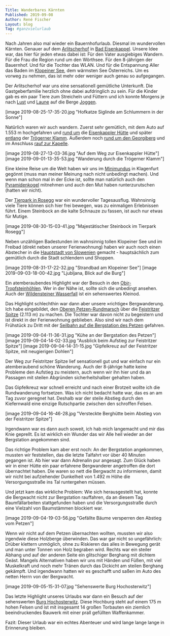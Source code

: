```yaml
---
Title: Wanderbares Kärnten
Published: 2019-09-08
Author: René Fischer
Layout: blog
Tag: #ganzvielurlaub
---
```

Nach Jahren also mal wieder ein Bauernhofurlaub. Diesmal im wundervollen Kärnten. Genauer auf dem [Arlitscherhof](https://www.arlitscherhof.at/) in [Bad Eisenkappel](https://www.bad-eisenkappel.info/). Unsere Idee war, das hier für jeden etwas dabei ist: Für den Vater ausgiebiges Wandern. Für die Frau die Region rund um den Wörthsee. Für den 8-jährigen der Bauernhof. Und für die Tochter das WLAN. Und für die Entspannung Aller das Baden im [Klopeiner See](https://de.wikipedia.org/wiki/Klopeiner_See), dem wärmsten See Österreichs. Um es vorweg zu nehmen, das ist mehr oder weniger auch genau so aufgegangen.

Der Arlitscherhof war uns eine sensationell gemütliche Unterkunft. Die Gastgeberfamilie herzlich ohne dabei aufdringlich zu sein. Für die Kinder gab es ein paar Tiere zum Streicheln und Füttern und ich konnte Morgens je nach [Lust](https://www.komoot.de/tour/103833694) und [Laune](https://www.komoot.de/tour/103833629) auf die Berge [Joggen](https://www.komoot.de/tour/103833747).

[image 2019-08-25-17-35-20.jpg "Hofkatze Siglinde am Schlummern in der Sonne"]

Natürlich waren wir auch wandern. Zuerst sehr gemütlich, mit dem Auto auf 1.553 m hochgefahren und [rund um](https://www.komoot.de/tour/103833834) die [Eisenkappler Hütte](https://de.wikipedia.org/wiki/Eisenkappler_H%C3%BCtte) und später [entlang](https://www.komoot.de/tour/103833666) der [Trögerner Klamm](https://de.wikipedia.org/wiki/Tr%C3%B6gerner_Klamm). Außerdem noch [rund um den Georgiberg](https://www.komoot.de/tour/103833804) und im Anschluss [rauf zur Kapelle](https://www.komoot.de/tour/103833780).

[image 2019-08-27-13-03-36.jpg "Auf dem Weg zur Eisenkappler Hütte"]
[image 2019-09-01-13-35-53.jpg "Wanderung durch die Trögerner Klamm"]

Eine kleine Reise um die Welt haben wir uns im [Minimundus](https://www.minimundus.at/) in Klagenfurt gegönnt (muss man meiner Meinung nach nicht unbedingt machen). Und wenn man schon mal in der Ecke ist, sollte man natürlich auch den [Pyramidenkogel](https://www.pyramidenkogel.info/) mitnehmen und auch den Mut haben runterzurutschen (hatten wir nicht).

Der [Tierpark in Rosegg](http://www.rosegg.at/) war ein wundervoller Tagesausflug. Wahnsinnig viele Tiere können sich hier frei bewegen, was zu einmaligen Erlebnissen führt. Einem Steinbock an die kalte Schnauze zu fassen, ist auch nur etwas für Mutige.

[image 2019-08-30-15-03-41.jpg "Majestätischer Steinbock im Tierpark Rosegg"]

Neben unzähligen Badestunden im wahnsinnig tollen Klopeiner See und im Freibad (direkt neben unserer Ferienwohnung) haben wir auch noch einen Abstecher in die [Hauptstadt von Slowenien](https://de.wikipedia.org/wiki/Ljubljana) gemacht - hauptsächlich zum gemütlich durch die Stadt schlendern und Shoppen.

[image 2019-08-31-17-22-32.jpg "Strandbad am Klopeiner See"]
[image 2019-09-03-18-00-42.jpg "Ljubljana, Blick auf die Burg"]

Ein atemberaubendes Highlight war der Besuch in den [Obir-Tropfsteinhöhlen](https://www.hoehlen.at/hoehleninfo.html). Wer in der Nähe ist, sollte sich die unbedingt ansehen. Auch der [Wildensteiner Wasserfall](https://www.klopeinersee.at/regionentdecken/ausflugsziele/wildensteiner-wasserfall/) ist ein sehenswertes Kleinod.

Das Highlight schlechthin war dann aber unsere »richtige« Bergwanderung. Ich habe eingebildet, den [Oberen Petzen-Rundmarsch](https://www.komoot.de/tour/103833499) über die [Feistritzer Spitze](https://www.bergfex.at/sommer/kaernten/touren/wanderung/5774,voelkermarkt-feistritzer-spitze/) (2.113 m) zu machen. Die Tochter war davon nicht zu begeistern und ist direkt in der Ferienwohnung geblieben. Also sind wir nach dem Frühstück zu Dritt mit der [Seilbahn auf die Bergstation des Petzen](https://www.petzen.net/de/) gefahren.

[image 2019-09-04-11-36-31.jpg "Kühe an der Bergstation des Petzen"]
[image 2019-09-04-14-02-33.jpg "Ausblick beim Aufstieg zur Feistritzer Spitze"]
[image 2019-09-04-14-31-15.jpg "Gipfelkreuz auf der Feistritzer Spitze, mit neugierigen Dohlen"]

Der Weg zur Feistritzer Spitze lief sensationell gut und war einfach nur ein atemberaubend schöne Wanderung. Auch der 8-jährige hatte keine Probleme den Aufstieg zu meistern, auch wenn wir ihn hier und da an Passagen mit steilen Abgründen sicherheitshalber gehalten haben.

Das Gipfelkreuz war schnell erreicht und nach einer Brotzeit wollte ich die Rundwanderung fortsetzen. Was ich nicht bedacht hatte war, das es an am Tag zuvor geregnet hat. Deshalb war der steile Abstieg durch den Kiefernwald eine einzige Rutschpartie zwischen den schroffen Felsen.

[image 2019-09-04-16-46-28.jpg "Versteckte Berghütte beim Abstieg von der Feistritzer Spitze"]

Irgendwann war es dann auch soweit, ich hab mich langemacht und mir das Knie geprellt. Es ist wirklich ein Wunder das wir Alle heil wieder an der Bergstation angekommen sind.

Das richtige Problem kam aber erst noch: An der Bergstation angekommen, mussten wir feststellen, das die letzte Talfahrt vor über 40 Minuten gegangen ist. Ab hier war dann Adrenalin pur angesagt. Zum Glück haben wir in einer Hütte ein paar erfahrene Bergwanderer angetroffen die dort übernachtet haben. Die waren so nett die Bergwacht zu informieren, damit wir nicht bei aufziehender Dunkelheit von 1.492 m Höhe die Versorgungsstraße ins Tal runtergehen müssen.

Und jetzt kam das wirkliche Problem: Wie sich herausgestellt hat, konnte die Bergwacht nicht zur Bergstation rauffahren, da an diesem Tag Baumfällarbeiten stattgefunden haben und die Versorgungsstraße durch eine Vielzahl von Baumstämmen blockiert war.

[image 2019-09-04-19-03-56.jpg "Gefällte Bäume versperren den Abstieg vom Petzen"]

Wenn wir nicht auf dem Petzen übernachten wollten, mussten wir also irgendwie diese Holzberge überwinden. Das war gar nicht so ungefährlich: Drüber klettern unmöglich, ohne zu Riskieren das alles in Bewegung gerät und man unter Tonnen von Holz begraben wird. Rechts war ein steiler Abhang und auf der anderen Seite ein glitschiger Berghang mit dichtem Geäst. Mangels Alternativen haben wir uns mit Händen und Füßen, mit viel Muskelkraft und noch mehr Tränen durch das Dickicht am steilen Berghang gekämpft. Und irgendwann hatten wir es geschafft und saßen im Auto des netten Herrn von der Bergwacht.

[image 2019-09-05-15-31-07.jpg "Sehenswerte Burg Hochosterwitz"]

Das letzte Highlight unseres Urlaubs war dann ein Besuch auf der sehenswerten [Burg Hochosterwitz](https://de.wikipedia.org/wiki/Burg_Hochosterwitz). Diese Hochburg steht auf einem 175 m hohen Felsen und ist mit insgesamt 14 großen Torbauten ein ziemlich beeindruckendes Bauwerk mit einer prall gefüllten Waffenkammer.

Fazit: Dieser Urlaub war ein echtes Abenteuer und wird lange lange lange in Erinnerung bleiben.
